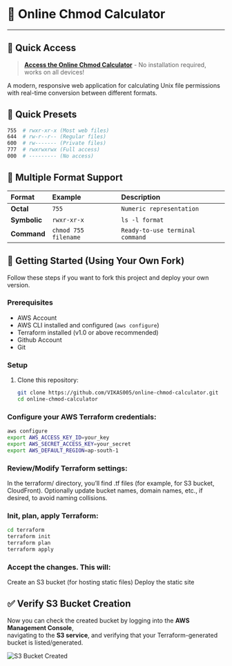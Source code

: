  # 🔐 Online Chmod Calculator

---

## 🎯 **Quick Access**

> **[Access the Online Chmod Calculator](http://chmod-calculator-unique-bucket.s3-website.ap-south-1.amazonaws.com)** - No installation required, works on all devices!

A modern, responsive web application for calculating Unix file permissions with real-time conversion between different formats.

## 🚀 Quick Presets
```bash
755  # rwxr-xr-x (Most web files)
644  # rw-r--r-- (Regular files) 
600  # rw------- (Private files)
777  # rwxrwxrwx (Full access)
000  # --------- (No access)
```
## 🔢 Multiple Format Support

| **Format** | **Example** | **Description** |
|:---|:---|:---|
| **Octal** | `755` | `Numeric representation` |
| **Symbolic** | `rwxr-xr-x` | `ls -l format` |
| **Command** | `chmod 755 filename` | `Ready-to-use terminal command` |

## 🔧 Getting Started (Using Your Own Fork)

Follow these steps if you want to fork this project and deploy your own version.

### Prerequisites

- AWS Account  
- AWS CLI installed and configured (`aws configure`)  
- Terraform installed (v1.0 or above recommended)  
- Github Account
- Git

### Setup

1. Clone this repository:

   ```bash
   git clone https://github.com/VIKAS005/online-chmod-calculator.git
   cd online-chmod-calculator
### Configure your AWS Terraform credentials:

```bash
aws configure
export AWS_ACCESS_KEY_ID=your_key
export AWS_SECRET_ACCESS_KEY=your_secret
export AWS_DEFAULT_REGION=ap-south-1
```
### Review/Modify Terraform settings:

In the terraform/ directory, you’ll find .tf files (for example, for S3 bucket, CloudFront).
Optionally update bucket names, domain names, etc., if desired, to avoid naming collisions.

### Init, plan, apply Terraform:

```bash
cd terraform
terraform init
terraform plan
terraform apply
```
### Accept the changes. This will:

Create an S3 bucket (for hosting static files)
Deploy the static site

## ✅ Verify S3 Bucket Creation

Now you can check the created bucket by logging into the **AWS Management Console**,  
navigating to the **S3 service**, and verifying that your Terraform-generated bucket is listed/generated.

![S3 Bucket Created](https://github.com/user-attachments/assets/209b1c4d-6282-4b7d-b5e4-a017f71121cb)





